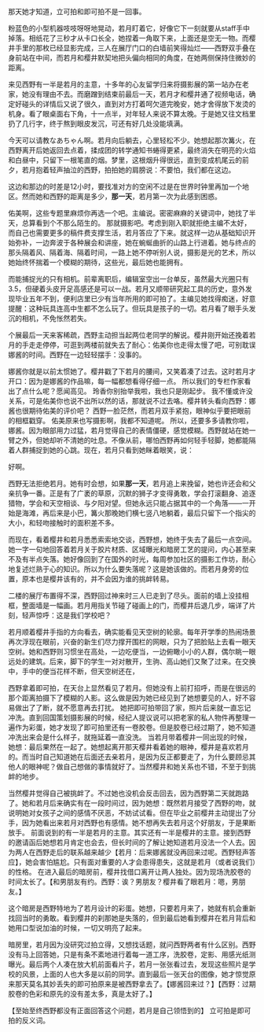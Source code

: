 那天她才知道，立可拍和即可拍不是一回事。

粉蓝色的小型机器吱吱呀呀地晃动，若月盯着它，好像它下一刻就要从staff手中掉落。相纸花了三秒才从卡口长全，她捏着一角取下来，上面还是空无一物。而樱井手里的那枚已经显影完成，三人在展厅门口的白墙前笑得灿烂——西野双手叠在身前站在中间，而若月和樱井默契地把头偏向相同的角度，在她两侧保持住微妙的距离。

来见西野有一半是若月的主意，十多年的心友留学归来将摄影展的第一站办在老家，她没有理由不去。而磨蹭到结束前最后一天，若月才和樱井通了视频电话，确定好碰头的详情后又说了很久，直到对方打着呵欠道完晚安，她才舍得放下发烫的机身。看了眼桌面右下角，十一点半，对年轻人来说不算太晚。于是她又往文档里扔了几行字，终于熬到眼皮发沉，可还有好几处没能填满。

今天可以请教なあちゃん啊。若月向后躺去，心里轻松不少。她想起那次篝火，在西野离开后她返回去点着，揉成团的转学通知书蜷得更紧，最终消失在明亮的火焰和白昼中，只留下一根笔直的烟。梦里，这根烟升得很远，直到变成机尾云的前夕，若月抱着轻声抽泣的西野，拍拍她的肩膀说：不要怕，我们都在这边。

这边和那边的时差是12小时，要找准对方的空闲不过是在世界时钟里再加一个地区。然而她和西野的距离是多少，**那一天**，若月第一次为此感到困惑。

佑美啊，这些专题里麻烦你再选一个吧。主编说。密密麻麻的关键词中，她找了半天，总算看到个不那么陌生的。
那就摄影吧。考虑到刚入职就拒绝主编不太好，而自己也需要更多的稿件费支撑生活，若月答应了下来。就这样一边从基础知识开始弥补，一边奔波于各种展会和讲座，她在蜿蜒曲折的山路上行进着。她与终点的那头隔着风、隔着海、隔着时间，一路上她不停听别人说，摄影是光的艺术，所以她始终怀揣着一个模糊的期待，这些光，最后她也能拥有。

而能捕捉光的只有相机。前辈离职后，编辑室空出一台单反，虽然最大光圈只有3.5，但硬着头皮开足高感还是可以一战。若月又顺带研究起工具的历史，意外发现毕业五年不到，便利店里已少有当年所用的即可拍了。主编见她找得痴迷，好意提醒：这种玩具连高中生都不怎么玩了。但玩具是孩子的一切。若月看了眼手头发沉的相机，不免怅然若失。

个展最后一天来客稀疏，西野主动担当起两位老同学的解说。樱井刚开始还挽着若月的手走走停停，可逛到两楼前就失去了耐心：佑美你也走得太慢了吧，可别耽误娜酱的时间。西野在一边轻轻摆手：没事的。

娜酱你就是以前太惯她了。樱井戳了下若月的腰间，又笑着凑了过去。这时若月才开口：因为是娜酱的作品嘛，每一幅都想看得仔细一点。
所以我们的专栏作家看出了点什么呢？愿闻高见。
玲香你别抬举我啦，我也只是刚起步。
我不懂或许没关系，可是佑美你也说不出所以然的话，那就说不过去咯。樱井转头看向西野：娜酱也很期待佑美的评价吧？
西野一脸茫然，而若月双手紧抱，眼神似乎要把眼前的相框戳穿。
佑美原来也写摄影啊，我都不知道呢。
所以，还要多多请教你啦，娜酱。因为眼部用力过猛，若月觉得自己的表情僵硬，感觉模糊。西野就站在她一臂之外，但她却听不清她的吐息。不像从前，哪怕西野再如何轻手轻脚，她都能隔着人群捕捉到她的心跳。现在，若月只看到她眯着眼笑，说：

好啊。

西野无法拒绝若月。她有时会想，如果**那一天**，若月追上来挽留，她也许还会和父亲抗争一番。正是有了广袤的草原，沉默的狮子才变得勇敢，学会打滚翻身、追逐猎物，学会和天空相谈、与夕阳对望。但她永远只能占据其中的一个角落——一开始是海滩，再后来是小巴，篝火那晚她们横七竖八地躺着，最后只留下一个指尖的大小，和轻吻接触时的面积差不多。

而现在，看着樱井和若月悉悉索索地交谈，西野想，她终于失去了最后一点空间。她一字一句地回答着若月关于胶片材质、区域曝光和暗房工艺的提问，内心甚至来不及有半点失落。她好像回到了在国外的时光，每周参加社区的摄影工作坊，耐心地复述烂熟于心的知识。所以为什么要失落呢？这是她该做的。而若月身旁的位置，原本也是樱井该有的，并不会因为谁的挑衅转易。

二楼的展厅布置得不深，西野回过神来时三人已走到了尽头。面前的墙上没挂相框，整面墙是一幅画。若月用指关节碰了碰画上的门，而樱井后退几步，端详了片刻，轻声惊呼：这是我们学校吧？

若月顺着樱井手指的方向看去，确实能看见天空树的轮廓。每年开学季的热闹场景再次浮现在眼前，兴奋的新生们尽力撑开围栏的网眼，只为了把脸贴上去看一眼天空树。她和西野则习惯坐在高处，一边吃便当，一边俯瞰小小的人群，偶尔眺一眼远处的建筑。后来，脚下的学生一对对散开，生驹、高山她们又聚了过来。在交换中，手中的便当花样不断，但天空树还在，







西野拿着即可拍，在天台上显然看见了若月。但她没有上前打招呼，而是在很远的那个距离拍摄下了模糊的人影。这么做是因为她已经见到了她想要见的人，好不容易做出了了断，就不愿意再去打扰。
她把即可拍带回了家，照片后来就一直忘记冲洗。直到回国策划摄影展的时候，经纪人提议说可以把老家的私人物件再整理一遍作为彩蛋，她才发现了即可拍里还有一卷胶卷。但是胶卷已经过期了，她不知道冲洗出来会是什么样子，就拖延着一直没洗。
当若月带着樱井一同出现的时候，她想：最后果然在一起了。她想起离开那天樱井看着她的眼神，樱井是喜欢若月的。而当时自己知道她在后面还去亲若月，是因为反正都要走了，为什么要顾忌其他人的眼神呢？做自己想做的事情就好了。当然樱井和她关系也不错，不至于到挑衅的地步。

当然樱井觉得自己被挑衅了。不过她也没机会反击回去，因为西野第二天就跑路了。她和若月后来确实有在一段时间过，因为她想：既然若月接受了西野的吻，就说明她对女孩子之间的感情不厌恶，不妨试试看。但在毕业之前樱井主动提出了分手，因为她看出来若月对西野也有感情。她不想再失去若月这个好朋友，于是果断放手。
前面说到的有一半是若月的主意。其实还有一半是樱井的主意。接到西野的邀请函后她想若月肯定也会去，但长时间的了解让她知道若月没法一个人去。因为两人在西野走后的联系越来越少【若月：后来娜酱就没再回来过呢。西野轻声答应】，她会害怕尴尬。只有面对重要的人才会患得患失，这就是若月（或者说我们）的性格。
在进入最后的暗房前，樱井找借口离开让两人独处。因为现场洗胶卷的时间太长了。【和男朋友有约。西野：诶？男朋友？樱井看了眼若月：嗯，男朋友。】

这个暗房是西野特地为了若月设计的彩蛋。她想，只要若月来了，她就有机会重新找回当时的勇敢。看到樱井的刹那她是失落的，但到最后她看到樱井在若月背后和她用口型说加油的时候，一切又明亮了起来。


暗房里，若月因为没研究过拍立得，又想找话题，就问西野两者有什么区别。西野没有马上回答她，只是有条不紊地进行着每一道工序，洗胶卷，定影、用感光纸测曝光。最后两个人凑在放大机前面看片子，若月一张张看过去，发现这些照片是学校的风景，上面的人也大多是以前的同学。直到最后一张天台的图像，她才惊觉原来那天莫名其妙丢失的即可拍原来是被西野拿去了。【娜酱回来过？】【西野：过期胶卷的色彩和原先的没有差太多，真是太好了。】



【至始至终西野都没有正面回答这个问题，若月是自己领悟到的】
立可拍是即可拍的反义词。
